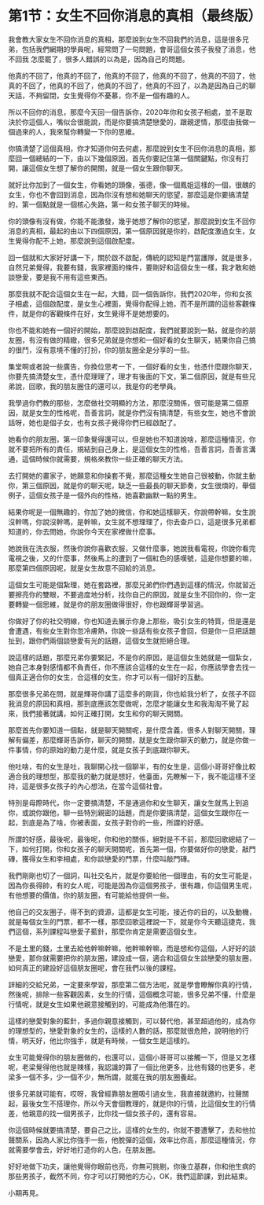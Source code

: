 # 第1节：女生不回你消息的真相（最终版）

我會教大家女生不回你消息的真相，那麼說到女生不回我們的消息，這是很多兄弟，包括我們網期的學員呢，經常問了一句問題，會哥這個女孩子我發了消息，他不回我 怎麼罷了，很多人錯誤的以為是，因為自己的問題。

他真的不回了，他真的不回了，他真的不回了，他真的不回了，他真的不回了，他真的不回了，他真的不回了，他真的不回了，他真的不回了，以為是因為自己的聊天話，不夠留閉，女生覺得你不憂慕，你不是一個有趣的人。

所以不回你的消息，那麼今天回一個告訴你，2020年你和女孩子相處，並不是取決於你這個人，嘴似合很能說，而是你要搞清楚戀愛的，跟親逻情，那麼由我做一個過來的人，我來幫你轉變一下你的思維。

你搞清楚了這個真相，你才知道你何去何處，那麼說到女生不回你消息的真相，那麼回一個總結的一下，由以下幾個原因，首先你要記住第一個關鍵點，你沒有打開，讓這個女生想了解你的開關，就是一個女生跟你聊天。

就好比你加到了一個女生，你看她的頭像，張德，像一個鳳姐這樣的一個，很醜的女生，你也不會回到消息，因為你沒有想和她聊天的慾望，那麼這是你要搞清楚的，第一個點就是一個核心失路，第一和女孩子聊天的時候。

你的頭像有沒有做，你能不能激發，幾乎她想了解你的慾望，那麼說到女生不回你消息的真相，最起的由以下四個原因，第一個原因就是你的，啟配度激過女生，女生覺得你配不上她，那麼說到這個啟配度。

回一個就和大家好好講一下，關於啟不啟配，傳統的認知是門當護隊，就是很多，自然兄弟覺得，我要有錢，我家裡面的條件，要剛好和這個女生一樣，我才敢和她談戀愛，要是我不用有這些東西。

那麼我就不配合這個女生在一起，大錯，回一個告訴你，我們2020年，你和女孩子相處，這個啟配度，是女生心裡面，覺得你配得上她，而不是所謂的這些客觀條件，就是你的客觀條件在好，女生覺得不是她想要的。

你也不能和她有一個好的開始，那麼說到啟配度，我們就要說到一點，就是你的朋友圈，有沒有做的精緻，很多兄弟就是你想和一個好看的女生聊天，結果你自己搞的很鬥，沒有意境不懂的打扮，你的朋友圈全是分享的一些。

集堂啊或者說一些廣告，你換位思考一下，一個好看的女生，他憑什麼跟你聊天，你要先搞清楚女生，憑什麼理理了，理才有後面的下文，第二個原因，就是有些兄弟說，回歌，我的朋友圈住的還可以，我是你的老學員。

我學過你們教的那些，怎麼做社交明顯的方法，那麼沒關係，很可能是第二個原因，就是女生的性格呢，吾善言詞，就是你們沒有搞清楚，有些女生，她也不會說話呀，她也是個子女，也有女孩子覺得你們已經啟配了。

她看你的朋友圈，第一印象覺得還可以，但是她也不知道說啥，那麼這種情況，你就不要把所有的責任，規結到自己身上，是這個女生的性格，吾善言詞，吾善言溝通，這個時候你就需要，規格來教你一些正確的聊天方法。

去打開她的畫家子，她願意和你操套不覺，那麼這種女生她自己很被動，你就主動你，第三個原因，就是你的聊天呢，缺乏一些最長的聊天節奏，女生很煩的，舉個例子，這個女孩子是一個外向的性格，她喜歡幽默一點的男生。

結果你呢是一個無趣的，你加了她的微信，你和她這樣聊天，你說帶幹嘛，女生說沒幹嗎，你說沒幹嗎，是幹嘛，女生就不想理理了，你去查戶口，這是很多兄弟都知道的，你去問她，你說你今天在家裡做什麼事。

她說我在洗衣服，然後你說你喜歡衣服，又做什麼事，她說我看電視，你說你看完電視之後，又的什麼事，然後馬上的遭到了一個紅色的感嘆號，這是你想要的嘛，那麼第四個原因呢，就是女生故意不回給的消息。

這個女生可能是個紮理，她在套路裡，那麼兄弟們你們遇到這樣的情況，你就習近要擦亮你的雙眼，不要過度地分析，找你自己的原因，就是女生不回你的，你一定要轉變一個思維，就是你的朋友圈做得很好，你也跟輝哥學習過。

你做好了你的社交明線，你也知道去展示你身上那些，吸引女生的特質，但是還是會遭遇，有些女生對你忽冷膚熱，你說一些話有些女孩子會回，但是你一旦把話題扯到，跟你們兩個談戀愛有光的話題，這個女生就拒絕合理。

說這樣的話題，那麼兄弟你要緊記，不是你的原因，是這個女生她就是一個紮女，她自己本身對感情都不負責任，你不應該合這樣的女生在一起，你應該學會去找一個真正適合你的女生，合這樣的女生，你才可以有一個好的互動。

那麼很多兄弟在問，就是輝哥你講了這麼多的剛貨，你也給我分析了，女孩子不回我消息的原因和真相，那到底應該怎麼做呢，怎麼才能讓女生和我淘淘不覺了起來，我們接著就講，如何正確打開，女生和你的聊天開關。

那麼首先你要知道一個點，就是聊天開關呢，是什麼含義，很多人對聊天開關，理解有偏差，那麼輝哥告訴你，聊天的開關，就是女生跟你聊天的動力，就是你做一件事情，你的原始的動力是什麼，就是女孩子到底跟你聊天。

他吐啥，有的女生是吐，我聊開心找一個聊半，有的女生是，這個小哥哥好像比較適合我的理想型，那麼我的動力就是想好，他臺面，先瞭解一下，我不能這樣不坚持，這是很多女孩子的內心想法，在當今這個社會。

特別是母際時代，你一定要搞清楚，不是通過你和女生聊天，讓女生就馬上到追你，或說你跟他，聊一些特別親密的話題，而是你要搞清楚，這個女生跟你在一起，到底是為了啥，你被表面，女孩子對你的一些，所謂的好感。

所謂的好感，最後呢，最後呢，你和他的關係，絕對是不不前，那麼回歌總結了一下，如何打開，你和女孩子的聊天開關呢，首先第一個，你要做好你的戀愛，敲門磚，獲得女生和李相處，和你談戀愛的門票，什麼叫敲門磚。

我們剛剛也切了一個詞，叫社交名片，就是你要給他一個理由，有的女生可能是，因為你長得帥，有的女人呢，可能是因為你這個男孩子，很有趣，你這個男生呢，有他想要的價值，你的朋友圈，有可能給他提供一些。

他自己的交友圈子，得不到的資源，這都是女生可能，接近你的目的，以及動機，就是每個女生的門票，都不一樣，那麼回歌這裡說一下，就是你今天聽這捷克，我們這個，系列課程叫戀愛子藍針，那麼你肯定是需要這個女生。

不是土里的錢，土里去給他幹嘛幹嘛，他幹嘛幹嘛，而是想和你這個，人好好的談戀愛，那你就需要把你的朋友圈，建設成一個，適合和這個女生談戀愛的朋友圈，如何真正的建設好這個朋友圈呢，會在我們以後的課程。

詳細的交給兄弟，一定要來學習，那麼第二個方法呢，就是學會瞭解你真的行情，然後呢，排除一些客觀因素，女生的行情，這個概念可能，很多兄弟不懂，什麼是行情呢，就是女生如果他親意接觸到的，可能成為他潛在的。

這樣的戀愛對象的藍針，多過你親意接觸到，可以替代他，甚至超過他的，成為你的理想型的，戀愛對象的女生的，這樣的人數的話，那麼就很危險，說明他的行情，明天好，他比你強手，就是有時候，一個女生是這樣的。

女生可能覺得你的朋友圈做的，也還可以，這個小哥哥可以接觸一下，但是又怎樣呢，老梁覺得他也就是辣樣，我認識的算了一個比他更多，比他有錢的也更多，老梁多一個不多，少一個不少，無所謂，就擺在我的朋友圈養起。

很多兄弟就可能有，哎呀，我曾經靠朋友圈吸引過女生，我直接就邀約，拉聲關起，最後女生不搭理你，所以今天會個教理的，就是你的行情，比這個女生的行情差，他親意的找一個男孩子，比你找一個女孩子的，還有容易。

你這個時候就要搞清楚，要自己之比，這樣的女生的，你就不要遭擊了，去和他拉聲關系，因為人家比你強手一些，他脫彈的這個，效率比你高，那麼這種情況，你就需要學會去，好好地打造你的人色，在朋友圈。

好好地做下功夫，讓他覺得你眼前也亮，你無可挑剔，你後立基群，你和他生病的那些男孩子，截然不同，你才可以打開他的方心，OK，我們這節課，到此結束。

小期再見。